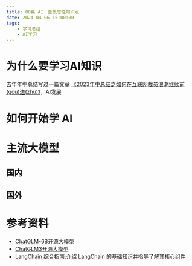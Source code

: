```yaml
---
title: 00篇 AI一些概念性知识点
date: 2024-04-06 15:00:00
tags:
    - 学习总结
    - AI学习
---
```


# 为什么要学习AI知识
去年年中总结写过一篇文章 [《2023年中总结之如何在互联网裁员浪潮继续前(gou)进(zhu)》](https://qborfy.com/study/2023-middle.html)，AI发展



# 如何开始学 AI


# 主流大模型

## 国内

## 国外

# 参考资料

- [ChatGLM-6B开源大模型](https://github.com/THUDM/ChatGLM-6B)
- [ChatGLM3开源大模型](https://github.com/THUDM/ChatGLM3)
- [LangChain 综合指南:介绍 LangChain 的基础知识并指导了解其核心组件](https://hub.baai.ac.cn/view/25299)